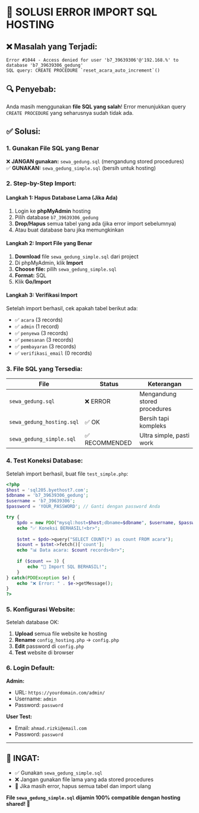# 🚨 SOLUSI ERROR IMPORT SQL HOSTING

## ❌ **Masalah yang Terjadi:**
```
Error #1044 - Access denied for user 'b7_39639306'@'192.168.%' to database 'b7_39639306_gedung'
SQL query: CREATE PROCEDURE `reset_acara_auto_increment`()
```

## 🔍 **Penyebab:**
Anda masih menggunakan **file SQL yang salah**! Error menunjukkan query `CREATE PROCEDURE` yang seharusnya sudah tidak ada.

## ✅ **Solusi:**

### **1. Gunakan File SQL yang Benar**
❌ **JANGAN gunakan:** `sewa_gedung.sql` (mengandung stored procedures)  
✅ **GUNAKAN:** `sewa_gedung_simple.sql` (bersih untuk hosting)

### **2. Step-by-Step Import:**

#### **Langkah 1: Hapus Database Lama (Jika Ada)**
1. Login ke **phpMyAdmin** hosting
2. Pilih database `b7_39639306_gedung`
3. **Drop/Hapus** semua tabel yang ada (jika error import sebelumnya)
4. Atau buat database baru jika memungkinkan

#### **Langkah 2: Import File yang Benar**
1. **Download** file `sewa_gedung_simple.sql` dari project
2. Di phpMyAdmin, klik **Import**
3. **Choose file:** pilih `sewa_gedung_simple.sql`
4. **Format:** SQL
5. Klik **Go/Import**

#### **Langkah 3: Verifikasi Import**
Setelah import berhasil, cek apakah tabel berikut ada:
- ✅ `acara` (3 records)
- ✅ `admin` (1 record)
- ✅ `penyewa` (3 records)
- ✅ `pemesanan` (3 records)
- ✅ `pembayaran` (3 records)
- ✅ `verifikasi_email` (0 records)

### **3. File SQL yang Tersedia:**

| File | Status | Keterangan |
|------|--------|------------|
| `sewa_gedung.sql` | ❌ ERROR | Mengandung stored procedures |
| `sewa_gedung_hosting.sql` | ✅ OK | Bersih tapi kompleks |
| `sewa_gedung_simple.sql` | ✅ RECOMMENDED | Ultra simple, pasti work |

### **4. Test Koneksi Database:**

Setelah import berhasil, buat file `test_simple.php`:

```php
<?php
$host = 'sql205.byethost7.com';
$dbname = 'b7_39639306_gedung';
$username = 'b7_39639306';
$password = 'YOUR_PASSWORD'; // Ganti dengan password Anda

try {
    $pdo = new PDO("mysql:host=$host;dbname=$dbname", $username, $password);
    echo "✅ Koneksi BERHASIL!<br>";
    
    $stmt = $pdo->query("SELECT COUNT(*) as count FROM acara");
    $count = $stmt->fetch()['count'];
    echo "📊 Data acara: $count records<br>";
    
    if ($count == 3) {
        echo "🎉 Import SQL BERHASIL!";
    }
} catch(PDOException $e) {
    echo "❌ Error: " . $e->getMessage();
}
?>
```

### **5. Konfigurasi Website:**

Setelah database OK:
1. **Upload** semua file website ke hosting
2. **Rename** `config_hosting.php` → `config.php`
3. **Edit** password di `config.php`
4. **Test** website di browser

### **6. Login Default:**

**Admin:**
- URL: `https://yourdomain.com/admin/`
- Username: `admin`
- Password: `password`

**User Test:**
- Email: `ahmad.rizki@email.com`
- Password: `password`

---

## 🎯 **INGAT:**
- ✅ Gunakan `sewa_gedung_simple.sql`
- ❌ Jangan gunakan file lama yang ada stored procedures
- 🔄 Jika masih error, hapus semua tabel dan import ulang

**File `sewa_gedung_simple.sql` dijamin 100% compatible dengan hosting shared! 🚀**
